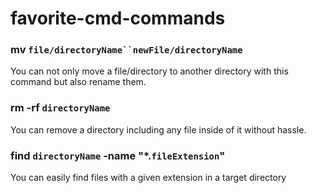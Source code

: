 # favorite-cmd-commands

### mv `file/directoryName``newFile/directoryName`

You can not only move a file/directory to another directory with this command but also rename them.

### rm -rf `directoryName`

You can remove a directory including any file inside of it without hassle.

### find `directoryName` -name "\*.`fileExtension`"

You can easily find files with a given extension in a target directory
